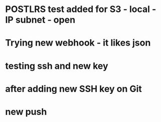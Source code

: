 # POSTLRS test added for S3 - local - IP subnet - open
# Trying new webhook - it likes json
# testing ssh and new key
# after adding new SSH key on Git
# new push

